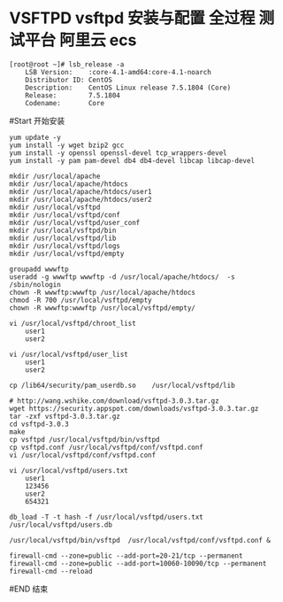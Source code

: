 VSFTPD vsftpd 安装与配置 全过程 测试平台 阿里云 ecs 
===================================
	[root@root ~]# lsb_release -a
		LSB Version:    :core-4.1-amd64:core-4.1-noarch
		Distributor ID: CentOS
		Description:    CentOS Linux release 7.5.1804 (Core) 
		Release:        7.5.1804
		Codename:       Core
		
#Start 开始安装

	yum update -y
	yum install -y wget bzip2 gcc 
	yum install -y openssl openssl-devel tcp_wrappers-devel
	yum install -y pam pam-devel db4 db4-devel libcap libcap-devel
	
	mkdir /usr/local/apache
	mkdir /usr/local/apache/htdocs	
	mkdir /usr/local/apache/htdocs/user1	
	mkdir /usr/local/apache/htdocs/user2
	mkdir /usr/local/vsftpd
	mkdir /usr/local/vsftpd/conf
	mkdir /usr/local/vsftpd/user_conf
	mkdir /usr/local/vsftpd/bin
	mkdir /usr/local/vsftpd/lib
	mkdir /usr/local/vsftpd/logs
	mkdir /usr/local/vsftpd/empty
	
	groupadd wwwftp
	useradd -g wwwftp wwwftp -d /usr/local/apache/htdocs/  -s /sbin/nologin
	chown -R wwwftp:wwwftp /usr/local/apache/htdocs
	chmod -R 700 /usr/local/vsftpd/empty
	chown -R wwwftp:wwwftp /usr/local/vsftpd/empty/
	
	vi /usr/local/vsftpd/chroot_list
		user1
		user2
		
	vi /usr/local/vsftpd/user_list
		user1
		user2
	
	cp /lib64/security/pam_userdb.so	/usr/local/vsftpd/lib	
	
	# http://wang.wshike.com/download/vsftpd-3.0.3.tar.gz
	wget https://security.appspot.com/downloads/vsftpd-3.0.3.tar.gz
	tar -zxf vsftpd-3.0.3.tar.gz
	cd vsftpd-3.0.3
	make
	cp vsftpd /usr/local/vsftpd/bin/vsftpd
	cp vsftpd.conf /usr/local/vsftpd/conf/vsftpd.conf
	vi /usr/local/vsftpd/conf/vsftpd.conf
	
	vi /usr/local/vsftpd/users.txt
		user1
		123456
		user2
		654321
	
	db_load -T -t hash -f /usr/local/vsftpd/users.txt  /usr/local/vsftpd/users.db
	
	/usr/local/vsftpd/bin/vsftpd  /usr/local/vsftpd/conf/vsftpd.conf &
	
	firewall-cmd --zone=public --add-port=20-21/tcp --permanent
	firewall-cmd --zone=public --add-port=10060-10090/tcp --permanent
	firewall-cmd --reload
	
#END 结束